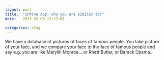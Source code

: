 ```yaml
---
layout: post
title:  "iPhone App: who you are similar to?"
date:   2013-02-09 12:27:01

categories: blog 
---
```



 We have a database of pictures of faces of famous people. You take picture of your face, and we compare your face to the face of famous people and say e.g. you are like Marylin Monroe... or Rhett Butler, or Barack Obama...
